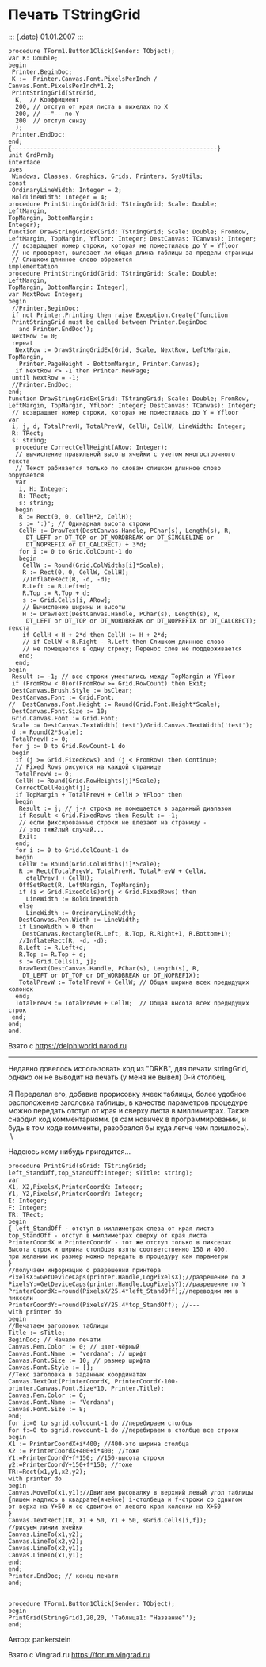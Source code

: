 Печать TStringGrid
==================

::: {.date}
01.01.2007
:::

    procedure TForm1.Button1Click(Sender: TObject);
    var K: Double;
    begin
     Printer.BeginDoc;
     K :=  Printer.Canvas.Font.PixelsPerInch / Canvas.Font.PixelsPerInch*1.2;
     PrintStringGrid(StrGrid,
      K,  // Коэффициент
      200, // отступ от края листа в пихелах по Х
      200, // --"-- по Y
      200  // отступ снизу
      );
     Printer.EndDoc;
    end;
    {----------------------------------------------------------}
    unit GrdPrn3;
    interface
    uses
     Windows, Classes, Graphics, Grids, Printers, SysUtils;
    const
     OrdinaryLineWidth: Integer = 2;
     BoldLineWidth: Integer = 4;
    procedure PrintStringGrid(Grid: TStringGrid; Scale: Double; LeftMargin,
    TopMargin, BottomMargin:
    Integer);
    function DrawStringGridEx(Grid: TStringGrid; Scale: Double; FromRow,
    LeftMargin, TopMargin, Yfloor: Integer; DestCanvas: TCanvas): Integer;
     // возвращает номер строки, которая не поместилась до Y = Yfloor
     // не проверяет, вылезает ли общая длина таблицы за пределы страницы
     // Слишком длинное слово обрежется
    implementation
    procedure PrintStringGrid(Grid: TStringGrid; Scale: Double; LeftMargin,
    TopMargin, BottomMargin: Integer);
    var NextRow: Integer;
    begin
     //Printer.BeginDoc;
     if not Printer.Printing then raise Exception.Create('function
     PrintStringGrid must be called between Printer.BeginDoc
       and Printer.EndDoc');
     NextRow := 0;
     repeat
      NextRow := DrawStringGridEx(Grid, Scale, NextRow, LeftMargin, TopMargin,
       Printer.PageHeight - BottomMargin, Printer.Canvas);
      if NextRow <> -1 then Printer.NewPage;
     until NextRow = -1;
     //Printer.EndDoc;
    end;
    function DrawStringGridEx(Grid: TStringGrid; Scale: Double; FromRow,
    LeftMargin, TopMargin, Yfloor: Integer; DestCanvas: TCanvas): Integer;
     // возвращает номер строки, которая не поместилась до Y = Yfloor
    var
     i, j, d, TotalPrevH, TotalPrevW, CellH, CellW, LineWidth: Integer;
     R: TRect;
     s: string;
      procedure CorrectCellHeight(ARow: Integer);
      // вычисление правильной высоты ячейки с учетом многострочного текста
      // Текст рабивается только по словам слишком длинное слово обрубается
      var
       i, H: Integer;
       R: TRect;
       s: string;
      begin
       R := Rect(0, 0, CellH*2, CellH);
       s := ':)'; // Одинарная высота строки
       CellH := DrawText(DestCanvas.Handle, PChar(s), Length(s), R,
         DT_LEFT or DT_TOP or DT_WORDBREAK or DT_SINGLELINE or
         DT_NOPREFIX or DT_CALCRECT) + 3*d;
       for i := 0 to Grid.ColCount-1 do
       begin
        CellW := Round(Grid.ColWidths[i]*Scale);
        R := Rect(0, 0, CellW, CellH);
        //InflateRect(R, -d, -d);
        R.Left := R.Left+d;
        R.Top := R.Top + d;
        s := Grid.Cells[i, ARow];
        // Вычисление ширины и высоты
        H := DrawText(DestCanvas.Handle, PChar(s), Length(s), R,
         DT_LEFT or DT_TOP or DT_WORDBREAK or DT_NOPREFIX or DT_CALCRECT);
    текста
        if CellH < H + 2*d then CellH := H + 2*d;
        // if CellW < R.Right - R.Left then Слишком длинное слово -
        // не помещается в одну строку; Перенос слов не поддерживается
       end;
      end;
    begin
     Result := -1; // все строки уместились между TopMargin и Yfloor
     if (FromRow < 0)or(FromRow >= Grid.RowCount) then Exit;
     DestCanvas.Brush.Style := bsClear;
     DestCanvas.Font := Grid.Font;
    //  DestCanvas.Font.Height := Round(Grid.Font.Height*Scale);
     DestCanvas.Font.Size := 10;
     Grid.Canvas.Font := Grid.Font;
     Scale := DestCanvas.TextWidth('test')/Grid.Canvas.TextWidth('test');
     d := Round(2*Scale);
     TotalPrevH := 0;
     for j := 0 to Grid.RowCount-1 do
     begin
      if (j >= Grid.FixedRows) and (j < FromRow) then Continue;
      // Fixed Rows рисуются на каждой странице
      TotalPrevW := 0;
      CellH := Round(Grid.RowHeights[j]*Scale);
      CorrectCellHeight(j);
      if TopMargin + TotalPrevH + CellH > YFloor then
      begin
       Result := j; // j-я строка не помещается в заданный диапазон
       if Result < Grid.FixedRows then Result := -1;
       // если фиксированные строки не влезают на страницу -
       // это тяж?лый случай...
       Exit;
      end;
      for i := 0 to Grid.ColCount-1 do
      begin
       CellW := Round(Grid.ColWidths[i]*Scale);
       R := Rect(TotalPrevW, TotalPrevH, TotalPrevW + CellW,
         otalPrevH + CellH);
       OffSetRect(R, LeftMargin, TopMargin);
       if (i < Grid.FixedCols)or(j < Grid.FixedRows) then
         LineWidth := BoldLineWidth
       else
         LineWidth := OrdinaryLineWidth;
       DestCanvas.Pen.Width := LineWidth;
       if LineWidth > 0 then
        DestCanvas.Rectangle(R.Left, R.Top, R.Right+1, R.Bottom+1);
       //InflateRect(R, -d, -d);
       R.Left := R.Left+d;
       R.Top := R.Top + d;
       s := Grid.Cells[i, j];
       DrawText(DestCanvas.Handle, PChar(s), Length(s), R,
        DT_LEFT or DT_TOP or DT_WORDBREAK or DT_NOPREFIX);
       TotalPrevW := TotalPrevW + CellW; // Общая ширина всех предыдущих колонок
      end;
      TotalPrevH := TotalPrevH + CellH;  // Общая высота всех предыдущих строк
     end;
    end;
    end.

Взято с <https://delphiworld.narod.ru>

------------------------------------------------------------------------

Недавно довелось использовать код из \"DRKB\", для печати stringGrid,
однако он не выводит на печать (у меня не вывел) 0-й столбец.\
 \
Я Переделал его, добавив прорисовку ячеек таблицы, более удобное
расположение заголовка таблицы, в качестве параметров процедуре можно
передать отступ от края и сверху листа в миллиметрах. Также снабдил код
комментариями. (я сам новичёк в программировании, и будь в том коде
комменты, разобрался бы куда легче чем пришлось).\
 \

Надеюсь кому нибудь пригодится\...

    procedure PrintGrid(sGrid: TStringGrid;
    left_StandOff,top_StandOff:integer; sTitle: string);
    var
    X1, X2,PixelsX,PrinterCoordX: Integer;
    Y1, Y2,PixelsY,PrinterCoordY: Integer;
    I: Integer;
    F: Integer;
    TR: TRect;
    begin
    { left_StandOff - отступ в миллиметрах слева от края листа
    top_StandOff - отступ в миллиметрах сверху от края листа
    PrinterCoordX и PrinterCoordY - тот же отступ только в пикселах
    Высота строк и ширина столбцов взяты соответственно 150 и 400,
    при желании их размер можно передать в процедуру как параметры
    }
    //получаем информацию о разрешении принтера
    PixelsX:=GetDeviceCaps(printer.Handle,LogPixelsX);//разрешение по Х
    PixelsY:=GetDeviceCaps(printer.Handle,LogPixelsY);//разрешение по Y
    PrinterCoordX:=round(PixelsX/25.4*left_StandOff);//переводим мм в пиксели
    PrinterCoordY:=round(PixelsY/25.4*top_StandOff); //---
    with printer do
    begin
    //Печатаем заголовок таблицы
    Title := sTitle;
    BeginDoc; // Начало печати
    Canvas.Pen.Color := 0; // цвет-чёрный
    Canvas.Font.Name := 'verdana'; // шрифт
    Canvas.Font.Size := 10; // размер шрифта
    Canvas.Font.Style := [];
    //Текс заголовка в заданных координатах
    Canvas.TextOut(PrinterCoordX, PrinterCoordY-100-
    printer.Canvas.Font.Size*10, Printer.Title);
    Canvas.Pen.Color := 0;
    Canvas.Font.Name := 'Verdana';
    Canvas.Font.Size := 8; 
    end;
    for i:=0 to sgrid.colcount-1 do //перебираем столбцы
    for f:=0 to sgrid.rowcount-1 do //перебираем в столбце все строки
    begin
    X1 := PrinterCoordX+i*400; //400-это ширина столбца
    X2 := PrinterCoordX+400+i*400; //тоже
    Y1:=PrinterCoordY+f*150; //150-высота строки
    y2:=PrinterCoordY+150+f*150; //тоже
    TR:=Rect(x1,y1,x2,y2);
    with printer do
    begin
    Canvas.MoveTo(x1,y1);//Двигаем рисовалку в верхний левый угол таблицы
    {пишем надпись в квадрате(ячейке) i-столбеца и f-строки со сдвигом
    от верха на Y+50 и со сдвигом от левого края колонки на X+50
    }
    Canvas.TextRect(TR, X1 + 50, Y1 + 50, sGrid.Cells[i,f]);
    //рисуем линии ячейки
    Canvas.LineTo(x1,y2);
    Canvas.LineTo(x2,y2);
    Canvas.LineTo(x2,y1);
    Canvas.LineTo(x1,y1);
    end;
    end;
    Printer.EndDoc; // конец печати
    end;
     
     
    procedure TForm1.Button1Click(Sender: TObject);
    begin
    PrintGrid(StringGrid1,20,20, 'Таблица1: "Название"');
    end;

Автор: pankerstein

Взято с Vingrad.ru <https://forum.vingrad.ru>
